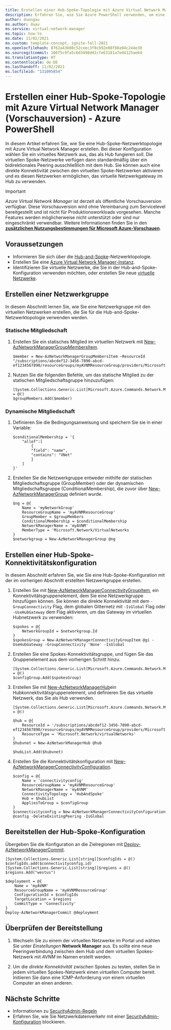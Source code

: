 ```yaml
---
title: Erstellen einer Hub-Spoke-Topologie mit Azure Virtual Network Manager (Vorschauversion) - Azure PowerShell
description: Erfahren Sie, wie Sie Azure PowerShell verwenden, um eine Mesh-Netzwerktopologie mit Azure Virtual Network Manager zu erstellen.
author: duongau
ms.author: duau
ms.service: virtual-network-manager
ms.topic: how-to
ms.date: 11/02/2021
ms.custom: template-concept, ignite-fall-2021
ms.openlocfilehash: 8762a43608c52ceec3f8cb92e08f88a94c244e30
ms.sourcegitcommit: 106f5c9fa5c6d3498dd1cfe63181a7ed4125ae6d
ms.translationtype: HT
ms.contentlocale: de-DE
ms.lasthandoff: 11/02/2021
ms.locfileid: "131095854"
---
```

# <a name="create-a-hub-and-spoke-topology-with-azure-virtual-network-manager-preview---azure-powershell"></a>Erstellen einer Hub-Spoke-Topologie mit Azure Virtual Network Manager (Vorschauversion) - Azure PowerShell

In diesem Artikel erfahren Sie, wie Sie eine Hub-Spoke-Netzwerktopologie mit Azure Virtual Network Manager erstellen. Bei dieser Konfiguration wählen Sie ein virtuelles Netzwerk aus, das als Hub fungieren soll. Die virtuellen Spoke-Netzwerke verfügen dann standardmäßig über ein bidirektionales Peering ausschließlich mit dem Hub. Sie können auch eine direkte Konnektivität zwischen den virtuellen Spoke-Netzwerken aktivieren und es diesen Netzwerken ermöglichen, das virtuelle Netzwerkgateway im Hub zu verwenden.

> [!IMPORTANT]
> *Azure Virtual Network Manager* ist derzeit als öffentliche Vorschauversion verfügbar.
> Diese Vorschauversion wird ohne Vereinbarung zum Servicelevel bereitgestellt und ist nicht für Produktionsworkloads vorgesehen. Manche Features werden möglicherweise nicht unterstützt oder sind nur eingeschränkt verwendbar.
> Weitere Informationen finden Sie in den [**zusätzlichen Nutzungsbestimmungen für Microsoft Azure-Vorschauen**](https://azure.microsoft.com/support/legal/preview-supplemental-terms/).

## <a name="prerequisites"></a>Voraussetzungen

* Informieren Sie sich über die [Hub-and-Spoke](concept-connectivity-configuration.md#hub-and-spoke-topology)-Netzwerktopologie.
* Erstellen Sie eine [Azure Virtual Network Manager-Instanz](create-virtual-network-manager-powershell.md#create-virtual-network-manager).
* Identifizieren Sie virtuelle Netzwerke, die Sie in der Hub-and-Spoke-Konfiguration verwenden möchten, oder erstellen Sie neue [virtuelle Netzwerke](../virtual-network/quick-create-powershell.md). 

## <a name="create-a-network-group"></a>Erstellen einer Netzwerkgruppe

In diesem Abschnitt lernen Sie, wie Sie eine Netzwerkgruppe mit den virtuellen Netzwerken erstellen, die Sie für die Hub-and-Spoke-Netzwerktopologie verwenden werden.

### <a name="static-membership"></a>Statische Mitgliedschaft

1. Erstellen Sie ein statisches Mitglied im virtuellen Netzwerk mit [New-AzNetworkManagerGroupMembersItem](/powershell/module/az.network/new-aznetworkmanagergroupmembersitem).

    ```azurepowershell-interactive
    $member = New-AzNetworkManagerGroupMembersItem –ResourceId "/subscriptions/abcdef12-3456-7890-abcd-ef1234567890/resourceGroups/myAVNMResourceGroup/providers/Microsoft.Network/virtualNetworks/VNetA"
    ```

1. Nutzen Sie die folgenden Befehle, um das statische Mitglied zu der statischen Mitgliedschaftsgruppe hinzuzufügen:

    ```azurepowershell-interactive
    [System.Collections.Generic.List[Microsoft.Azure.Commands.Network.Models.NetworkManager.PSNetworkManagerGroupMembersItem]]$groupMembers = @()  
    $groupMembers.Add($member)
    ```

### <a name="dynamic-membership"></a>Dynamische Mitgliedschaft

1. Definieren Sie die Bedingungsanweisung und speichern Sie sie in einer Variable:

    ```azurepowershell-interactive
    $conditionalMembership = '{ 
        "allof":[ 
            { 
            "field": "name", 
            "contains": "VNet" 
            } 
        ] 
    }' 
    ```

1. Erstellen Sie die Netzwerkgruppe entweder mithilfe der statischen Mitgliedschaftsgruppe (GroupMember) oder der dynamischen Mitgliedschaftsgruppe (ConditionalMembership), die zuvor über [New-AzNetworkManagerGroup](/powershell/module/az.network/new-aznetworkmanagergroup) definiert wurde.

    ```azurepowershell-interactive
    $ng = @{
        Name = 'myNetworkGroup'
        ResourceGroupName = 'myAVNMResourceGroup'
        GroupMember = $groupMembers
        ConditionalMembership = $conditionalMembership
        NetworkManagerName = 'myAVNM'
        MemberType = 'Microsoft.Network/VirtualNetworks
    }
    $networkgroup = New-AzNetworkManagerGroup @ng
    ```

## <a name="create-a-hub-and-spoke-connectivity-configuration"></a>Erstellen einer Hub-Spoke-Konnektivitätskonfiguration

In diesem Abschnitt erfahren Sie, wie Sie eine Hub-Spoke-Konfiguration mit der im vorherigen Abschnitt erstellten Netzwerkgruppe erstellen.

1. Erstellen Sie mit [New-AzNetworkManagerConnectivityGroupItem](/powershell/module/az.network/new-aznetworkmanagerconnectivitygroupitem), ein Konnektivitätsgruppenelement, dem Sie eine Netzwerkgruppe hinzufügen können. Sie können die direkte Konnektivität mit dem `-GroupConnectivity` Flag, dem globalen Gitternetz mit `-IsGlobal` Flag oder `-UseHubGateway` dem Flag aktivieren, um das Gateway im virtuellen Hubnetzwerk zu verwenden:

    ```azurepowershell-interactive
    $spokes = @{
        NetworkGroupId = $networkgroup.Id
    }
    $spokesGroup = New-AzNetworkManagerConnectivityGroupItem @gi -UseHubGateway -GroupConnectivity 'None' -IsGlobal
    ```

1. Erstellen Sie eine Spokes-Konnektivitätsgruppe, und fügen Sie das Gruppenelement aus dem vorherigen Schritt hinzu.

    ```azurepowershell-interactive
    [System.Collections.Generic.List[Microsoft.Azure.Commands.Network.Models.NetworkManager.PSNetworkManagerConnectivityGroupItem]]$configGroup = @()
    $configGroup.Add($spokesGroup) 
    ```

1. Erstellen Sie mit [New-AzNetworkManagerHub](/powershell/module/az.network/new-aznetworkmanagerhub)ein Hubkonnektivitätsgruppenelement, und definieren Sie das virtuelle Netzwerk, das Sie als Hub verwenden.

    ```azurepowershell-interactive
    [System.Collections.Generic.List[Microsoft.Azure.Commands.Network.Models.NetworkManager.PSNetworkManagerHub]]$hubList = @()
    
    $hub = @{
        ResourceId = '/subscriptions/abcdef12-3456-7890-abcd-ef1234567890/resourceGroups/myAVNMResourceGroup/providers/Microsoft.Network/virtualNetworks/VNetA'
        ResourceType = 'Microsoft.Network/virtualNetworks'
    } 
    $hubvnet = New-AzNetworkManagerHub @hub

    $hubList.Add($hubvnet)
    ```

1. Erstellen Sie die Konnektivitätskonfiguration mit [New-AzNetworkManagerConnectivityConfiguration](/powershell/module/az.network/new-aznetworkmanagerconnectivityconfiguration).

    ```azurepowershell-interactive
    $config = @{
        Name = 'connectivityconfig'
        ResourceGroupName = 'myAVNMResourceGroup'
        NetworkManagerName = 'myAVNM'
        ConnectivityTopology = 'HubAndSpoke'
        Hub = $hubList
        AppliesToGroup = $configGroup
    }
    $connectivityconfig = New-AzNetworkManagerConnectivityConfiguration @config -DeleteExistingPeering -IsGlobal
     ```

## <a name="deploy-the-hub-and-spoke-configuration"></a>Bereitstellen der Hub-Spoke-Konfiguration

Übergeben Sie die Konfiguration an die Zielregionen mit [Deploy-AzNetworkManagerCommit](/powershell/module/az.network/deploy-aznetworkmanagercommit).

```azurepowershell-interactive
[System.Collections.Generic.List[string]]$configIds = @()  
$configIds.add($connectivityconfig.id) 
[System.Collections.Generic.List[string]]$regions = @()   
$regions.Add("westus")     

$deployment = @{
    Name = 'myAVNM'
    ResourceGroupName = 'myAVNMResourceGroup'
    ConfigurationId = $configIds
    TargetLocation = $regions
    CommitType = 'Connectivity'
}
Deploy-AzNetworkManagerCommit @deployment
```

## <a name="confirm-deployment"></a>Überprüfen der Bereitstellung

1. Wechseln Sie zu einem der virtuellen Netzwerke im Portal und wählen Sie unter *Einstellungen* **Network Manager** aus. Es sollte eine neue Peeringverbindung zwischen dem Hub und dem virtuellen Spokes-Netzwerk mit *AVNM* im Namen erstellt werden.

1. Um die *direkte Konnektivität* zwischen Spokes zu testen, stellen Sie in jedem virtuellen Spokes-Netzwerk einen virtuellen Computer bereit. Initiieren Sie dann eine ICMP-Anforderung von einem virtuellen Computer an einen anderen.

## <a name="next-steps"></a>Nächste Schritte

- Informationen zu [SecurityAdmin-Regeln](concept-security-admins.md)
- Erfahren Sie, wie Sie Netzwerkdatenverkehr mit einer [SecurityAdmin-Konfiguration](how-to-block-network-traffic-powershell.md) blockieren.

